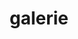 ---
layout: galerie
title: galerie
header: header--white pos-f
footer: dn
items:
    - author: Alien Bijker
      course: Anders Kijken
      img: /assets/img/galerie--alien-bijker.jpg
    - author: Astrid
      course: Fotografie en Beeldende Kunst
      img: assets/img/galerie--astrid-1.jpg
    - author: Harry Slegh
      course: Kijk mij eens!
      img: /assets/img/galerie--harry-slegh.jpg
    - author: Hennie Visser
      course: Krachtig Beeld
      img: /assets/img/galerie--hennie-visser.jpg
    - author: Arno de Bruin
      course: Vrouwenfotografie
      img: /assets/img/galerie--arno-de-bruin.jpg
    - author: Jacco van Muiswinkel
      course: Niet Westerse Fotografie
      img: /assets/img/galerie--jacco-van-muiswinkel.jpg
    - author: Jelte Wisse
      course: Anders Kijken
      img: /assets/img/galerie--jelte-wisse.jpg
    - author: Liek Bouma
      course: Vrouwenfotografie
      img: /assets/img/galerie--liek-bouma.jpg
    - author: Lucien Aspeling
      course: Fotografie en Beeldende Kunst
      img: /assets/img/galerie--lucien-aspeling.jpg
    - author: Marja de Beus
      course: Kijk mij eens!
      img: /assets/img/galerie--marja-de-beus.jpg
    - author: May Boll
      course: Krachtig Beeld
      img: /assets/img/galerie--may-boll.jpg
---